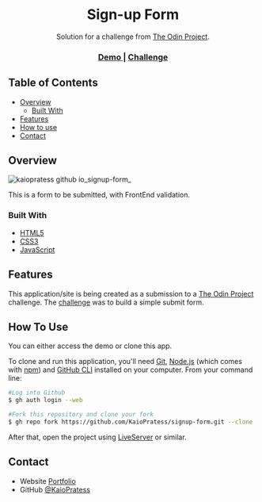 <h1 align="center">Sign-up Form</h1>

<div align="center">
   Solution for a challenge from  <a href="https://www.theodinproject.com" target="_blank">The Odin Project</a>.
</div>

<div align="center">
  <h3>
    <a href="https://kaiopratess.github.io/signup-form/" target='_blank'>
      Demo
    </a>
    <span> | </span>
    <a href="https://www.theodinproject.com/lessons/node-path-intermediate-html-and-css-sign-up-form">
      Challenge
    </a>
  </h3>
</div>

<!-- TABLE OF CONTENTS -->

## Table of Contents

- [Overview](#overview)
  - [Built With](#built-with)
- [Features](#features)
- [How to use](#how-to-use)
- [Contact](#contact)

<!-- OVERVIEW -->

## Overview

![kaiopratess github io_signup-form_](https://user-images.githubusercontent.com/91703674/192351457-ff5898cf-77e9-405d-aa78-bad6887f767e.png)

This is a form to be submitted, with FrontEnd validation.

### Built With

- [HTML5](https://developer.mozilla.org/en-US/docs/Glossary/HTML5)
- [CSS3](https://developer.mozilla.org/pt-BR/docs/Web/CSS)
- [JavaScript](https://developer.mozilla.org/pt-BR/docs/Web/JavaScript)

## Features

This application/site is being created as a submission to a [The Odin Project](https://www.theodinproject.com) challenge. The [challenge](https://www.theodinproject.com/lessons/node-path-intermediate-html-and-css-sign-up-form) was to build a simple submit form.

## How To Use

<!-- Example: -->
You can either access the demo or clone this app.

To clone and run this application, you'll need [Git](https://git-scm.com), [Node.js](https://nodejs.org/en/download/) (which comes with [npm](http://npmjs.com)) and [GitHub CLI](https://cli.github.com/) installed on your computer. From your command line:

```bash
#Log into Github
$ gh auth login --web

#Fork this repository and clone your fork
$ gh repo fork https://github.com/KaioPratess/signup-form.git --clone
```

After that, open the project using [LiveServer](https://marketplace.visualstudio.com/items?itemName=ritwickdey.LiveServer) or similar.

## Contact

- Website [Portfolio](https://kaiopratess.github.io/portfolio/)
- GitHub [@KaioPratess](https://github.com/KaioPratess)

